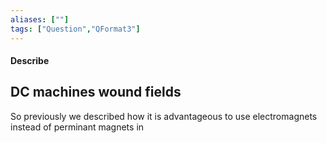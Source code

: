 ```yaml
---
aliases: [""]
tags: ["Question","QFormat3"]
---
```


#### Describe
## DC machines wound fields
So previously we described how it is advantageous to use electromagnets instead of perminant magnets in  